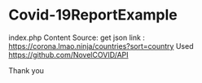 # Covid-19ReportExample

index.php Content Source:
get json link : https://corona.lmao.ninja/countries?sort=country
Used https://github.com/NovelCOVID/API 


Thank you
